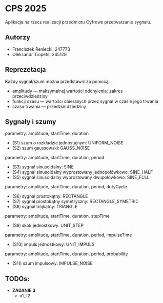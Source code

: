 # CPS 2025
Aplikacja na rzecz realizacji przedmiotu Cyfrowe przetwarzanie sygnału.

## Autorzy

- Franciszek Reniecki, 247773
- Oleksandr Tropets, 245129

## Reprezetacja
Każdy sygnał/szum można przedstawić za pomocą:
- amplitudy — maksymalnej wartości odchylenia; zakres przeciwdziedziny
- funkcji czasu — wartości obieranych przez sygnał w czasie jego trwania 
- czasu trwania — przedział dziedziny

## Sygnały i szumy
parametry: amplitude, startTime, duration 
- (S1) szum o rozkładzie jednostajnym: UNIFORM_NOISE
- (S2) szum gaussowski: GAUSS_NOISE

parametry: amplitude, startTime, duration, period
- (S3) sygnał sinusoidalny: SINE
- (S4) sygnał sinusoidalny wyprostowany jednopołówkowo: SINE_HALF
- (S5) sygnał sinusoidalny wyprostowany dwupołówkowo: SINE_FULL

parametry: amplitude, startTime, duration, period, dutyCycle 
- (S6) sygnał prostokątny: RECTANGLE
- (S7) sygnał prostokątny symetryczny: RECTANGLE_SYMETRIC  
- (S8) sygnał trójkątny: TRIANGLE

parametry: amplitude, startTime, duration, stepTime
- (S9) skok jednostkowy: UNIT_STEP

parametry: amplitude, startTime, duration, period, impulseTime
- (S10) impuls jednostkowy: UNIT_IMPULS

parametry: amplitude, startTime, duration, period, probability
- (S11) szum impulsowy: IMPULSE_NOISE

## TODOs:
- **ZADANIE 3**:
  - o1, f2
